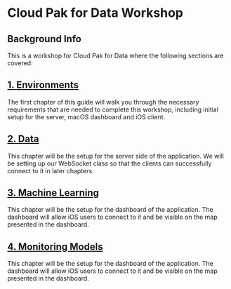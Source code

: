 # Cloud Pak for Data Workshop

## Background Info

This is a workshop for Cloud Pak for Data where the following sections are covered:

## [1. Environments](01-environment.md)

The first chapter of this guide will walk you through the necessary requirements that are needed to complete this workshop, including initial setup for the server, macOS dashboard and iOS client.

## [2. Data](02-data.md)

This chapter will be the setup for the server side of the application.  We will be setting up our WebSocket class so that the clients can successfully connect to it in later chapters.

## [3. Machine Learning](03-ml.md)

This chapter will be the setup for the dashboard of the application.  The dashboard will allow iOS users to connect to it and be visible on the map presented in the dashboard.

## [4. Monitoring Models](03-openscale.md)

This chapter will be the setup for the dashboard of the application.  The dashboard will allow iOS users to connect to it and be visible on the map presented in the dashboard.
